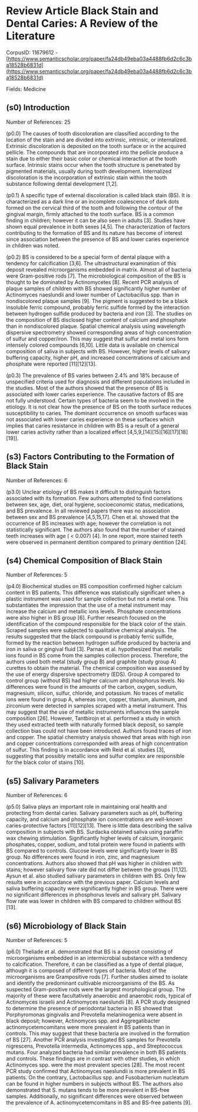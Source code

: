 # Review Article Black Stain and Dental Caries: A Review of the Literature

CorpusID: 11679612 - [https://www.semanticscholar.org/paper/fa24db49eba03a4488fb6d2c6c3ba18528b6831d](https://www.semanticscholar.org/paper/fa24db49eba03a4488fb6d2c6c3ba18528b6831d)

Fields: Medicine

## (s0) Introduction
Number of References: 25

(p0.0) The causes of tooth discoloration are classified according to the location of the stain and are divided into extrinsic, intrinsic, or internalized. Extrinsic discoloration is deposited on the tooth surface or in the acquired pellicle. The compounds that are incorporated into the pellicle produce a stain due to either their basic color or chemical interaction at the tooth surface. Intrinsic stains occur when the tooth structure is penetrated by pigmented materials, usually during tooth development. Internalized discoloration is the incorporation of extrinsic stain within the tooth substance following dental development [1,2].

(p0.1) A specific type of external discoloration is called black stain (BS). It is characterized as a dark line or an incomplete coalescence of dark dots formed on the cervical third of the tooth and following the contour of the gingival margin, firmly attached to the tooth surface. BS is a common finding in children; however it can be also seen in adults [3]. Studies have shown equal prevalence in both sexes [4,5]. The characterization of factors contributing to the formation of BS and its nature has become of interest since association between the presence of BS and lower caries experience in children was noted.

(p0.2) BS is considered to be a special form of dental plaque with a tendency for calcification [3,6]. The ultrastructural examination of this deposit revealed microorganisms embedded in matrix. Almost all of bacteria were Gram-positive rods [7]. The microbiological composition of the BS is thought to be dominated by Actinomycetes [8]. Recent PCR analysis of plaque samples of children with BS showed significantly higher number of Actinomyces naeslundii and lower number of Lactobacillus spp. than in nondiscolored plaque samples [9]. The pigment is suggested to be a black insoluble ferric compound, probably ferric sulfide formed by the interaction between hydrogen sulfide produced by bacteria and iron [3]. The studies on the composition of BS disclosed higher content of calcium and phosphate than in nondiscolored plaque. Spatial chemical analysis using wavelength dispersive spectrometry showed corresponding areas of high concentration of sulfur and copper/iron. This may suggest that sulfur and metal ions form intensely colored compounds [6,10]. Little data is available on chemical composition of saliva in subjects with BS. However, higher levels of salivary buffering capacity, higher pH, and increased concentrations of calcium and phosphate were reported [11][12][13].

(p0.3) The prevalence of BS varies between 2.4% and 18% because of unspecified criteria used for diagnosis and different populations included in the studies. Most of the authors showed that the presence of BS is associated with lower caries experience. The causative factors of BS are not fully understood. Certain types of bacteria seem to be involved in the etiology. It is not clear how the presence of BS on the tooth surface reduces susceptibility to caries. The dominant occurrence on smooth surfaces was not associated with lower caries experience on these surfaces which implies that caries resistance in children with BS is a result of a general lower caries activity rather than a localized effect [4,5,9,[14][15][16][17][18][19]].
## (s3) Factors Contributing to the Formation of Black Stain
Number of References: 6

(p3.0) Unclear etiology of BS makes it difficult to distinguish factors associated with its formation. Few authors attempted to find correlations between sex, age, diet, oral hygiene, socioeconomic status, medications, and BS prevalence. In all reviewed papers there was no association between sex and BS prevalence [4,5,15,17]. Chen et al. showed that the occurrence of BS increases with age; however the correlation is not statistically significant. The authors also found that the number of stained teeth increases with age ( < 0.007) [4]. In one report, more stained teeth were observed in permanent dentition compared to primary dentition [24].
## (s4) Chemical Composition of Black Stain
Number of References: 5

(p4.0) Biochemical studies on BS composition confirmed higher calcium content in BS patients. This difference was statistically significant when a plastic instrument was used for sample collection but not a metal one. This substantiates the impression that the use of a metal instrument may increase the calcium and metallic ions levels. Phosphate concentrations were also higher in BS group [6]. Further research focused on the identification of the compound responsible for the black color of the stain. Scraped samples were subjected to qualitative chemical analysis. The results suggested that the black compound is probably ferric sulfide, formed by the reaction between hydrogen sulfide produced by bacteria and iron in saliva or gingival fluid [3]. Parnas et al. hypothesized that metallic ions found in BS come from the samples collection process. Therefore, the authors used both metal (study group B) and graphite (study group A) curettes to obtain the material. The chemical composition was assessed by the use of energy dispersive spectrometry (EDS). Group A compared to control group (without BS) had higher calcium and phosphorus levels. No differences were found in the amounts of the carbon, oxygen, sodium, magnesium, silicon, sulfur, chloride, and potassium. No traces of metallic ions were found in group A, whereas iron, copper, titanium, aluminum, and zirconium were detected in samples scraped with a metal instrument. This may suggest that the use of metallic instruments influences the sample composition [26]. However, Tantbirojn et al. performed a study in which they used extracted teeth with naturally formed black deposit, so sample collection bias could not have been introduced. Authors found traces of iron and copper. The spatial chemistry analysis showed that areas with high iron and copper concentrations corresponded with areas of high concentration of sulfur. This finding is in accordance with Reid et al. studies [3], suggesting that possibly metallic ions and sulfur complex are responsible for the black color of stains [10].
## (s5) Salivary Parameters
Number of References: 6

(p5.0) Saliva plays an important role in maintaining oral health and protecting from dental caries. Salivary parameters such as pH, buffering capacity, and calcium and phosphate ion concentrations are well-known caries-protective factors [11][12][13]. There is little data describing the saliva composition in subjects with BS. Surdacka obtained saliva using paraffin wax chewing stimulation. Significantly higher levels of calcium, inorganic phosphates, copper, sodium, and total protein were found in patients with BS compared to controls. Glucose levels were significantly lower in BS group. No differences were found in iron, zinc, and magnesium concentrations. Authors also showed that pH was higher in children with stains; however salivary flow rate did not differ between the groups [11,12]. Aysun et al. also studied salivary parameters in children with BS. Only few results were in accordance with the previous paper. Calcium levels and saliva buffering capacity were significantly higher in BS group. There were no significant differences in phosphorus levels and salivary pH. Salivary flow rate was lower in children with BS compared to children without BS [13].
## (s6) Microbiology of Black Stain
Number of References: 5

(p6.0) Theliade et al. demonstrated that BS is a deposit consisting of microorganisms embedded in an intermicrobial substance with a tendency to calcification. Therefore, it can be classified as a type of dental plaque, although it is composed of different types of bacteria. Most of the microorganisms are Grampositive rods [7]. Further studies aimed to isolate and identify the predominant cultivable microorganisms of the BS. As suspected Gram-positive rods were the largest morphological group. The majority of these were facultatively anaerobic and anaerobic rods, typical of Actinomyces israelii and Actinomyces naeslundii [8]. A PCR study designed to determine the presence of periodontal bacteria in BS showed that Porphyromonas gingivalis and Prevotella melaninogenica were absent in black deposit; however, Actinomyces spp. and Aggregatibacter actinomycetemcomitans were more prevalent in BS patients than in controls. This may suggest that these bacteria are involved in the formation of BS [27]. Another PCR analysis investigated BS samples for Prevotella nigrescens, Prevotella intermedia, Actinomyces spp., and Streptococcus mutans. Four analyzed bacteria had similar prevalence in both BS patients and controls. These findings are in contrast with other studies, in which Actinomyces spp. were the most prevalent species [28]. The most recent PCR study confirmed that Actinomyces naeslundii is more prevalent in BS patients. On the contrary, Lactobacillus spp. and Fusobacterium nucleatum can be found in higher numbers in subjects without BS. The authors also demonstrated that S. mutans tends to be more prevalent in BS-free samples. Additionally, no significant differences were observed between the prevalence of A. actinomycetemcomitans in BS and BS-free patients [9].
